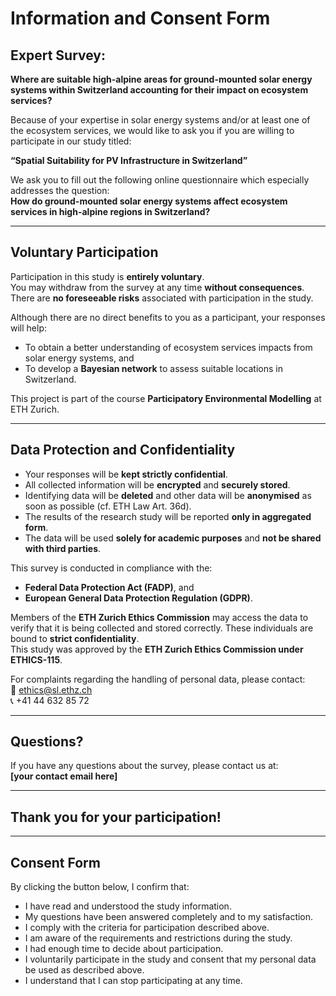 # Information and Consent Form

## Expert Survey:
**Where are suitable high-alpine areas for ground-mounted solar energy systems within Switzerland accounting for their impact on ecosystem services?**

Because of your expertise in solar energy systems and/or at least one of the ecosystem services, we would like to ask you if you are willing to participate in our study titled:

**“Spatial Suitability for PV Infrastructure in Switzerland”**

We ask you to fill out the following online questionnaire which especially addresses the question:  
**How do ground-mounted solar energy systems affect ecosystem services in high-alpine regions in Switzerland?**

---

## Voluntary Participation

Participation in this study is **entirely voluntary**.  
You may withdraw from the survey at any time **without consequences**.  
There are **no foreseeable risks** associated with participation in the study.

Although there are no direct benefits to you as a participant, your responses will help:

- To obtain a better understanding of ecosystem services impacts from solar energy systems, and  
- To develop a **Bayesian network** to assess suitable locations in Switzerland.

This project is part of the course **Participatory Environmental Modelling** at ETH Zurich.

---

## Data Protection and Confidentiality

- Your responses will be **kept strictly confidential**.  
- All collected information will be **encrypted** and **securely stored**.  
- Identifying data will be **deleted** and other data will be **anonymised** as soon as possible (cf. ETH Law Art. 36d).  
- The results of the research study will be reported **only in aggregated form**.  
- The data will be used **solely for academic purposes** and **not be shared with third parties**.

This survey is conducted in compliance with the:

- **Federal Data Protection Act (FADP)**, and  
- **European General Data Protection Regulation (GDPR)**.

Members of the **ETH Zurich Ethics Commission** may access the data to verify that it is being collected and stored correctly. These individuals are bound to **strict confidentiality**.  
This study was approved by the **ETH Zurich Ethics Commission under ETHICS-115**.

For complaints regarding the handling of personal data, please contact:  
📧 ethics@sl.ethz.ch  
📞 +41 44 632 85 72

---

## Questions?

If you have any questions about the survey, please contact us at:  
**[your contact email here]**

---

## Thank you for your participation!

---

## Consent Form

By clicking the button below, I confirm that:

- I have read and understood the study information.  
- My questions have been answered completely and to my satisfaction.  
- I comply with the criteria for participation described above.  
- I am aware of the requirements and restrictions during the study.  
- I had enough time to decide about participation.  
- I voluntarily participate in the study and consent that my personal data be used as described above.  
- I understand that I can stop participating at any time.
